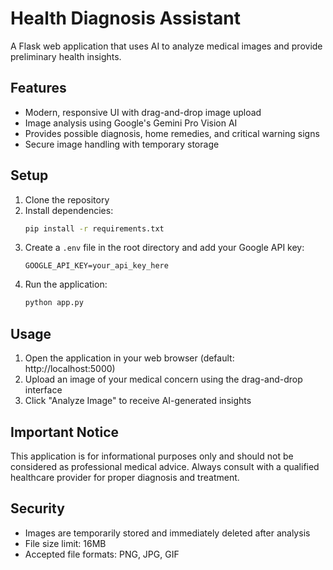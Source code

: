 # Health Diagnosis Assistant

A Flask web application that uses AI to analyze medical images and provide preliminary health insights.

## Features

- Modern, responsive UI with drag-and-drop image upload
- Image analysis using Google's Gemini Pro Vision AI
- Provides possible diagnosis, home remedies, and critical warning signs
- Secure image handling with temporary storage

## Setup

1. Clone the repository
2. Install dependencies:
   ```bash
   pip install -r requirements.txt
   ```
3. Create a `.env` file in the root directory and add your Google API key:
   ```
   GOOGLE_API_KEY=your_api_key_here
   ```
4. Run the application:
   ```bash
   python app.py
   ```

## Usage

1. Open the application in your web browser (default: http://localhost:5000)
2. Upload an image of your medical concern using the drag-and-drop interface
3. Click "Analyze Image" to receive AI-generated insights

## Important Notice

This application is for informational purposes only and should not be considered as professional medical advice. Always consult with a qualified healthcare provider for proper diagnosis and treatment.

## Security

- Images are temporarily stored and immediately deleted after analysis
- File size limit: 16MB
- Accepted file formats: PNG, JPG, GIF